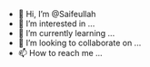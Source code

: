 - 👋 Hi, I’m @Saifeullah
- 👀 I’m interested in ...
- 🌱 I’m currently learning ...
- 💞️ I’m looking to collaborate on ...
- 📫 How to reach me ...

<!---
Saifeullah/Saifeullah is a ✨ special ✨ repository because its `README.md` (this file) appears on your GitHub profile.
You can click the Preview link to take a look at your changes.
--->

